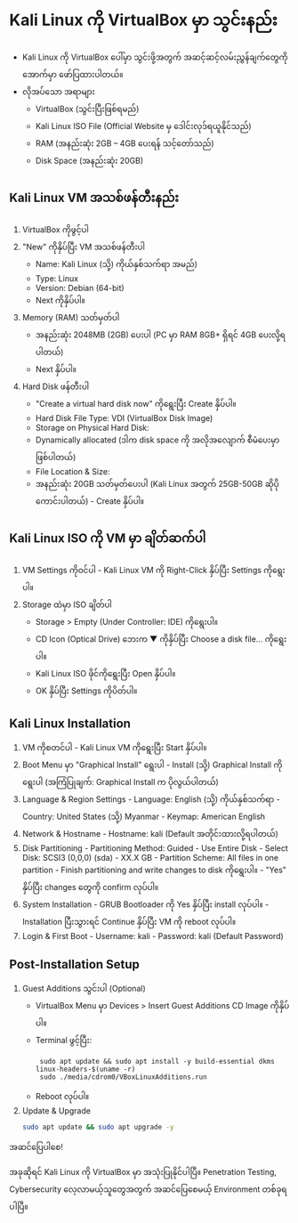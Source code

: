 # Kali Linux ကို VirtualBox မှာ သွင်းနည်း
- Kali Linux ကို VirtualBox ပေါ်မှာ သွင်းဖို့အတွက် အဆင့်ဆင့်လမ်းညွှန်ချက်တွေကို အောက်မှာ ဖော်ပြထားပါတယ်။
- လိုအပ်သော အရာများ
    - VirtualBox (သွင်းပြီးဖြစ်ရမည်)
    - Kali Linux ISO File (Official Website မှ ဒေါင်းလုဒ်ရယူနိုင်သည်)
    - RAM (အနည်းဆုံး 2GB – 4GB ပေးရန် သင့်တော်သည်)
    - Disk Space (အနည်းဆုံး 20GB)

## Kali Linux VM အသစ်ဖန်တီးနည်း
  1. VirtualBox ကိုဖွင့်ပါ
  2. "New" ကိုနှိပ်ပြီး VM အသစ်ဖန်တီးပါ
       - Name: Kali Linux (သို့) ကိုယ်နှစ်သက်ရာ အမည်)
       - Type: Linux
       - Version: Debian (64-bit)
       - Next ကိုနှိပ်ပါ။
  4. Memory (RAM) သတ်မှတ်ပါ
       - အနည်းဆုံး 2048MB (2GB) ပေးပါ (PC မှာ RAM 8GB+ ရှိရင် 4GB ပေးလို့ရပါတယ်)
       - Next နှိပ်ပါ။
  6. Hard Disk ဖန်တီးပါ
       - "Create a virtual hard disk now" ကိုရွေးပြီး Create နှိပ်ပါ။
       - Hard Disk File Type: VDI (VirtualBox Disk Image)
       - Storage on Physical Hard Disk:
       - Dynamically allocated (ဒါက disk space ကို အလိုအလျောက် စီမံပေးမှာဖြစ်ပါတယ်)
       - File Location & Size:
       - အနည်းဆုံး 20GB သတ်မှတ်ပေးပါ (Kali Linux အတွက် 25GB-50GB ဆိုပိုကောင်းပါတယ်)
    - Create နှိပ်ပါ။

## Kali Linux ISO ကို VM မှာ ချိတ်ဆက်ပါ
  1. VM Settings ကိုဝင်ပါ
    - Kali Linux VM ကို Right-Click နှိပ်ပြီး Settings ကိုရွေးပါ။
  2. Storage ထဲမှာ ISO ချိတ်ပါ
     - Storage > Empty (Under Controller: IDE) ကိုရွေးပါ။
     - CD Icon (Optical Drive) ဘေးက ▼ ကိုနှိပ်ပြီး Choose a disk file... ကိုရွေးပါ။
     - Kali Linux ISO ဖိုင်ကိုရွေးပြီး Open နှိပ်ပါ။
     - OK နှိပ်ပြီး Settings ကိုပိတ်ပါ။

## Kali Linux Installation
  1. VM ကိုစတင်ပါ
    - Kali Linux VM ကိုရွေးပြီး Start နှိပ်ပါ။
  2. Boot Menu မှာ "Graphical Install" ရွေးပါ
    - Install (သို့) Graphical Install ကိုရွေးပါ (အကြံပြုချက်: Graphical Install က ပိုလွယ်ပါတယ်)
  3. Language & Region Settings
    - Language: English (သို့) ကိုယ်နှစ်သက်ရာ
    - Country: United States (သို့) Myanmar
    - Keymap: American English
  4. Network & Hostname
    - Hostname: kali (Default အတိုင်းထားလို့ရပါတယ်)
  5. Disk Partitioning
    - Partitioning Method: Guided - Use Entire Disk
    - Select Disk: SCSI3 (0,0,0) (sda) - XX.X GB
    - Partition Scheme: All files in one partition
    - Finish partitioning and write changes to disk ကိုရွေးပါ။
    - "Yes" နှိပ်ပြီး changes တွေကို confirm လုပ်ပါ။
  6. System Installation
    - GRUB Bootloader ကို Yes နှိပ်ပြီး install လုပ်ပါ။
    - Installation ပြီးသွားရင် Continue နှိပ်ပြီး VM ကို reboot လုပ်ပါ။
  7. Login & First Boot
    - Username: kali
    - Password: kali (Default Password)

## Post-Installation Setup
  1. Guest Additions သွင်းပါ (Optional)
     - VirtualBox Menu မှာ Devices > Insert Guest Additions CD Image ကိုနှိပ်ပါ။
     - Terminal ဖွင့်ပြီး:
       ```shell
        sudo apt update && sudo apt install -y build-essential dkms linux-headers-$(uname -r)
        sudo ./media/cdrom0/VBoxLinuxAdditions.run
        ```
     - Reboot လုပ်ပါ။
  3. Update & Upgrade
       ```bash
       sudo apt update && sudo apt upgrade -y
       ```

အဆင်ပြေပါစေ!

အခုဆိုရင် Kali Linux ကို VirtualBox မှာ အသုံးပြုနိုင်ပါပြီ။ Penetration Testing, Cybersecurity လေ့လာမယ့်သူတွေအတွက် အဆင်ပြေစေမယ့် Environment တစ်ခုရပါပြီ။
